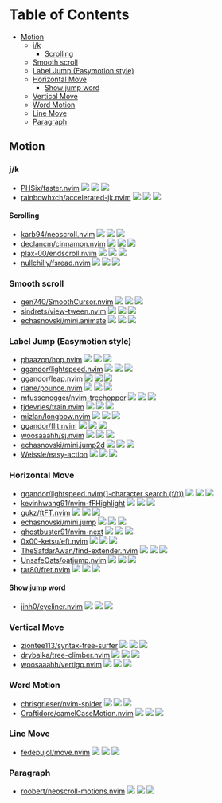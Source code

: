 # Table of Contents

<!-- toc -->

- [Motion](#motion)
  * [j/k](#jk)
    + [Scrolling](#scrolling)
  * [Smooth scroll](#smooth-scroll)
  * [Label Jump (Easymotion style)](#label-jump-easymotion-style)
  * [Horizontal Move](#horizontal-move)
    + [Show jump word](#show-jump-word)
  * [Vertical Move](#vertical-move)
  * [Word Motion](#word-motion)
  * [Line Move](#line-move)
  * [Paragraph](#paragraph)

<!-- tocstop -->

## Motion

### j/k

- [PHSix/faster.nvim](https://github.com/PHSix/faster.nvim) ![](https://img.shields.io/github/stars/PHSix/faster.nvim) ![](https://img.shields.io/github/last-commit/PHSix/faster.nvim) ![](https://img.shields.io/github/commit-activity/y/PHSix/faster.nvim)
- [rainbowhxch/accelerated-jk.nvim](https://github.com/rainbowhxch/accelerated-jk.nvim) ![](https://img.shields.io/github/stars/rainbowhxch/accelerated-jk.nvim) ![](https://img.shields.io/github/last-commit/rainbowhxch/accelerated-jk.nvim) ![](https://img.shields.io/github/commit-activity/y/rainbowhxch/accelerated-jk.nvim)

#### Scrolling

- [karb94/neoscroll.nvim](https://github.com/karb94/neoscroll.nvim) ![](https://img.shields.io/github/stars/karb94/neoscroll.nvim) ![](https://img.shields.io/github/last-commit/karb94/neoscroll.nvim) ![](https://img.shields.io/github/commit-activity/y/karb94/neoscroll.nvim)
- [declancm/cinnamon.nvim](https://github.com/declancm/cinnamon.nvim) ![](https://img.shields.io/github/stars/declancm/cinnamon.nvim) ![](https://img.shields.io/github/last-commit/declancm/cinnamon.nvim) ![](https://img.shields.io/github/commit-activity/y/declancm/cinnamon.nvim)
- [plax-00/endscroll.nvim](https://github.com/plax-00/endscroll.nvim) ![](https://img.shields.io/github/stars/plax-00/endscroll.nvim) ![](https://img.shields.io/github/last-commit/plax-00/endscroll.nvim) ![](https://img.shields.io/github/commit-activity/y/plax-00/endscroll.nvim)
- [nullchilly/fsread.nvim](https://github.com/nullchilly/fsread.nvim) ![](https://img.shields.io/github/stars/nullchilly/fsread.nvim) ![](https://img.shields.io/github/last-commit/nullchilly/fsread.nvim) ![](https://img.shields.io/github/commit-activity/y/nullchilly/fsread.nvim)

### Smooth scroll

- [gen740/SmoothCursor.nvim](https://github.com/gen740/SmoothCursor.nvim) ![](https://img.shields.io/github/stars/gen740/SmoothCursor.nvim) ![](https://img.shields.io/github/last-commit/gen740/SmoothCursor.nvim) ![](https://img.shields.io/github/commit-activity/y/gen740/SmoothCursor.nvim)
- [sindrets/view-tween.nvim](https://github.com/sindrets/view-tween.nvim) ![](https://img.shields.io/github/stars/sindrets/view-tween.nvim) ![](https://img.shields.io/github/last-commit/sindrets/view-tween.nvim) ![](https://img.shields.io/github/commit-activity/y/sindrets/view-tween.nvim)
- [echasnovski/mini.animate](https://github.com/echasnovski/mini.animate) ![](https://img.shields.io/github/stars/echasnovski/mini.animate) ![](https://img.shields.io/github/last-commit/echasnovski/mini.animate) ![](https://img.shields.io/github/commit-activity/y/echasnovski/mini.animate)

### Label Jump (Easymotion style)

- [phaazon/hop.nvim](https://github.com/phaazon/hop.nvim) ![](https://img.shields.io/github/stars/phaazon/hop.nvim) ![](https://img.shields.io/github/last-commit/phaazon/hop.nvim) ![](https://img.shields.io/github/commit-activity/y/phaazon/hop.nvim)
- [ggandor/lightspeed.nvim](https://github.com/ggandor/lightspeed.nvim) ![](https://img.shields.io/github/stars/ggandor/lightspeed.nvim) ![](https://img.shields.io/github/last-commit/ggandor/lightspeed.nvim) ![](https://img.shields.io/github/commit-activity/y/ggandor/lightspeed.nvim)
- [ggandor/leap.nvim](https://github.com/ggandor/leap.nvim) ![](https://img.shields.io/github/stars/ggandor/leap.nvim) ![](https://img.shields.io/github/last-commit/ggandor/leap.nvim) ![](https://img.shields.io/github/commit-activity/y/ggandor/leap.nvim)
- [rlane/pounce.nvim](https://github.com/rlane/pounce.nvim) ![](https://img.shields.io/github/stars/rlane/pounce.nvim) ![](https://img.shields.io/github/last-commit/rlane/pounce.nvim) ![](https://img.shields.io/github/commit-activity/y/rlane/pounce.nvim)
- [mfussenegger/nvim-treehopper](https://github.com/mfussenegger/nvim-treehopper) ![](https://img.shields.io/github/stars/mfussenegger/nvim-treehopper) ![](https://img.shields.io/github/last-commit/mfussenegger/nvim-treehopper) ![](https://img.shields.io/github/commit-activity/y/mfussenegger/nvim-treehopper)
- [tjdevries/train.nvim](https://github.com/tjdevries/train.nvim) ![](https://img.shields.io/github/stars/tjdevries/train.nvim) ![](https://img.shields.io/github/last-commit/tjdevries/train.nvim) ![](https://img.shields.io/github/commit-activity/y/tjdevries/train.nvim)
- [mizlan/longbow.nvim](https://github.com/mizlan/longbow.nvim) ![](https://img.shields.io/github/stars/mizlan/longbow.nvim) ![](https://img.shields.io/github/last-commit/mizlan/longbow.nvim) ![](https://img.shields.io/github/commit-activity/y/mizlan/longbow.nvim)
- [ggandor/flit.nvim](https://github.com/ggandor/flit.nvim) ![](https://img.shields.io/github/stars/ggandor/flit.nvim) ![](https://img.shields.io/github/last-commit/ggandor/flit.nvim) ![](https://img.shields.io/github/commit-activity/y/ggandor/flit.nvim)
- [woosaaahh/sj.nvim](https://github.com/woosaaahh/sj.nvim) ![](https://img.shields.io/github/stars/woosaaahh/sj.nvim) ![](https://img.shields.io/github/last-commit/woosaaahh/sj.nvim) ![](https://img.shields.io/github/commit-activity/y/woosaaahh/sj.nvim)
- [echasnovski/mini.jump2d](https://github.com/echasnovski/mini.jump2d) ![](https://img.shields.io/github/stars/echasnovski/mini.jump2d) ![](https://img.shields.io/github/last-commit/echasnovski/mini.jump2d) ![](https://img.shields.io/github/commit-activity/y/echasnovski/mini.jump2d)
- [Weissle/easy-action](https://github.com/Weissle/easy-action) ![](https://img.shields.io/github/stars/Weissle/easy-action) ![](https://img.shields.io/github/last-commit/Weissle/easy-action) ![](https://img.shields.io/github/commit-activity/y/Weissle/easy-action)

### Horizontal Move

- [ggandor/lightspeed.nvim(1-character search (f/t))](https://github.com/ggandor/lightspeed.nvim) ![](https://img.shields.io/github/stars/ggandor/lightspeed.nvim) ![](https://img.shields.io/github/last-commit/ggandor/lightspeed.nvim) ![](https://img.shields.io/github/commit-activity/y/ggandor/lightspeed.nvim)
- [kevinhwang91/nvim-fFHighlight](https://github.com/kevinhwang91/nvim-fFHighlight) ![](https://img.shields.io/github/stars/kevinhwang91/nvim-fFHighlight) ![](https://img.shields.io/github/last-commit/kevinhwang91/nvim-fFHighlight) ![](https://img.shields.io/github/commit-activity/y/kevinhwang91/nvim-fFHighlight)
- [gukz/ftFT.nvim](https://github.com/gukz/ftFT.nvim) ![](https://img.shields.io/github/stars/gukz/ftFT.nvim) ![](https://img.shields.io/github/last-commit/gukz/ftFT.nvim) ![](https://img.shields.io/github/commit-activity/y/gukz/ftFT.nvim)
- [echasnovski/mini.jump](https://github.com/echasnovski/mini.jump) ![](https://img.shields.io/github/stars/echasnovski/mini.jump) ![](https://img.shields.io/github/last-commit/echasnovski/mini.jump) ![](https://img.shields.io/github/commit-activity/y/echasnovski/mini.jump)
- [ghostbuster91/nvim-next](https://github.com/ghostbuster91/nvim-next) ![](https://img.shields.io/github/stars/ghostbuster91/nvim-next) ![](https://img.shields.io/github/last-commit/ghostbuster91/nvim-next) ![](https://img.shields.io/github/commit-activity/y/ghostbuster91/nvim-next)
- [0x00-ketsu/eft.nvim](https://github.com/0x00-ketsu/eft.nvim) ![](https://img.shields.io/github/stars/0x00-ketsu/eft.nvim) ![](https://img.shields.io/github/last-commit/0x00-ketsu/eft.nvim) ![](https://img.shields.io/github/commit-activity/y/0x00-ketsu/eft.nvim)
- [TheSafdarAwan/find-extender.nvim](https://github.com/TheSafdarAwan/find-extender.nvim) ![](https://img.shields.io/github/stars/TheSafdarAwan/find-extender.nvim) ![](https://img.shields.io/github/last-commit/TheSafdarAwan/find-extender.nvim) ![](https://img.shields.io/github/commit-activity/y/TheSafdarAwan/find-extender.nvim)
- [UnsafeOats/oatjump.nvim](https://github.com/UnsafeOats/oatjump.nvim) ![](https://img.shields.io/github/stars/UnsafeOats/oatjump.nvim) ![](https://img.shields.io/github/last-commit/UnsafeOats/oatjump.nvim) ![](https://img.shields.io/github/commit-activity/y/UnsafeOats/oatjump.nvim)
- [tar80/fret.nvim](https://github.com/tar80/fret.nvim) ![](https://img.shields.io/github/stars/tar80/fret.nvim) ![](https://img.shields.io/github/last-commit/tar80/fret.nvim) ![](https://img.shields.io/github/commit-activity/y/tar80/fret.nvim)

#### Show jump word

- [jinh0/eyeliner.nvim](https://github.com/jinh0/eyeliner.nvim) ![](https://img.shields.io/github/stars/jinh0/eyeliner.nvim) ![](https://img.shields.io/github/last-commit/jinh0/eyeliner.nvim) ![](https://img.shields.io/github/commit-activity/y/jinh0/eyeliner.nvim)

### Vertical Move

- [ziontee113/syntax-tree-surfer](https://github.com/ziontee113/syntax-tree-surfer) ![](https://img.shields.io/github/stars/ziontee113/syntax-tree-surfer) ![](https://img.shields.io/github/last-commit/ziontee113/syntax-tree-surfer) ![](https://img.shields.io/github/commit-activity/y/ziontee113/syntax-tree-surfer)
- [drybalka/tree-climber.nvim](https://github.com/drybalka/tree-climber.nvim) ![](https://img.shields.io/github/stars/drybalka/tree-climber.nvim) ![](https://img.shields.io/github/last-commit/drybalka/tree-climber.nvim) ![](https://img.shields.io/github/commit-activity/y/drybalka/tree-climber.nvim)
- [woosaaahh/vertigo.nvim](https://github.com/woosaaahh/vertigo.nvim) ![](https://img.shields.io/github/stars/woosaaahh/vertigo.nvim) ![](https://img.shields.io/github/last-commit/woosaaahh/vertigo.nvim) ![](https://img.shields.io/github/commit-activity/y/woosaaahh/vertigo.nvim)

### Word Motion

- [chrisgrieser/nvim-spider](https://github.com/chrisgrieser/nvim-spider) ![](https://img.shields.io/github/stars/chrisgrieser/nvim-spider) ![](https://img.shields.io/github/last-commit/chrisgrieser/nvim-spider) ![](https://img.shields.io/github/commit-activity/y/chrisgrieser/nvim-spider)
- [Craftidore/camelCaseMotion.nvim](https://github.com/Craftidore/camelCaseMotion.nvim) ![](https://img.shields.io/github/stars/Craftidore/camelCaseMotion.nvim) ![](https://img.shields.io/github/last-commit/Craftidore/camelCaseMotion.nvim) ![](https://img.shields.io/github/commit-activity/y/Craftidore/camelCaseMotion.nvim)

### Line Move

- [fedepujol/move.nvim](https://github.com/fedepujol/move.nvim) ![](https://img.shields.io/github/stars/fedepujol/move.nvim) ![](https://img.shields.io/github/last-commit/fedepujol/move.nvim) ![](https://img.shields.io/github/commit-activity/y/fedepujol/move.nvim)

### Paragraph

- [roobert/neoscroll-motions.nvim](https://github.com/roobert/neoscroll-motions.nvim) ![](https://img.shields.io/github/stars/roobert/neoscroll-motions.nvim) ![](https://img.shields.io/github/last-commit/roobert/neoscroll-motions.nvim) ![](https://img.shields.io/github/commit-activity/y/roobert/neoscroll-motions.nvim)
